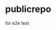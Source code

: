 # publicrepo
for e2e test


































































































































































































































































































































































































































































































































































































































































































































































































































































































































































































































































































































































































































































































































































































































































































































































































































































































































































































































































































































































































































































































































































































































































































































































































































































































































































































































































